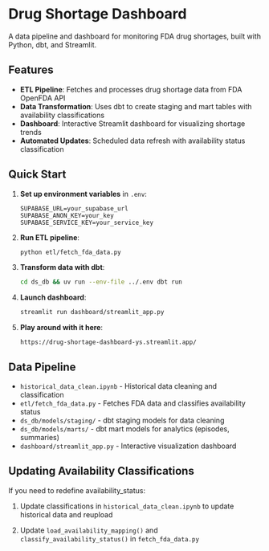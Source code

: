 # Drug Shortage Dashboard

A data pipeline and dashboard for monitoring FDA drug shortages, built with Python, dbt, and Streamlit.

## Features

- **ETL Pipeline**: Fetches and processes drug shortage data from FDA OpenFDA API
- **Data Transformation**: Uses dbt to create staging and mart tables with availability classifications
- **Dashboard**: Interactive Streamlit dashboard for visualizing shortage trends
- **Automated Updates**: Scheduled data refresh with availability status classification

## Quick Start

1. **Set up environment variables** in `.env`:
   ```
   SUPABASE_URL=your_supabase_url
   SUPABASE_ANON_KEY=your_key
   SUPABASE_SERVICE_KEY=your_service_key
   ```

2. **Run ETL pipeline**:
   ```bash
   python etl/fetch_fda_data.py
   ```

3. **Transform data with dbt**:
   ```bash
   cd ds_db && uv run --env-file ../.env dbt run
   ```

4. **Launch dashboard**:
   ```bash
   streamlit run dashboard/streamlit_app.py
   ```

5. **Play around with it here**:
   ```
   https://drug-shortage-dashboard-ys.streamlit.app/
   ```

## Data Pipeline

- `historical_data_clean.ipynb` - Historical data cleaning and classification
- `etl/fetch_fda_data.py` - Fetches FDA data and classifies availability status
- `ds_db/models/staging/` - dbt staging models for data cleaning
- `ds_db/models/marts/` - dbt mart models for analytics (episodes, summaries)
- `dashboard/streamlit_app.py` - Interactive visualization dashboard

## Updating Availability Classifications

If you need to redefine availability_status:
1. Update classifications in `historical_data_clean.ipynb` to update historical data and reupload

2. Update `load_availability_mapping()` and `classify_availability_status()` in `fetch_fda_data.py`
